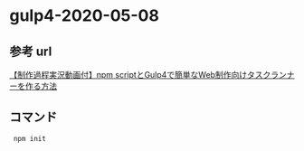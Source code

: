 # gulp4-2020-05-08

## 参考 url

[【制作過程実況動画付】npm scriptとGulp4で簡単なWeb制作向けタスクランナーを作る方法](https://olein-design.com/blog/build-task-runner-for-web-developing)


## コマンド

```
 npm init